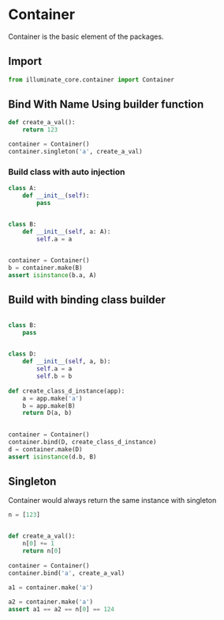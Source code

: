 # Container

Container is the basic element of the packages.

## Import
```python
from illuminate_core.container import Container
```

## Bind With Name Using builder function
```python
def create_a_val():
    return 123

container = Container()    
container.singleton('a', create_a_val)
```

### Build class with auto injection
```python
class A:
    def __init__(self):
        pass


class B:
    def __init__(self, a: A):
        self.a = a
        

container = Container()
b = container.make(B)
assert isinstance(b.a, A)
```

## Build with binding class builder
```python

class B:
    pass
        

class D:
    def __init__(self, a, b):
        self.a = a
        self.b = b
        
def create_class_d_instance(app):
    a = app.make('a')
    b = app.make(B)
    return D(a, b)
        

container = Container()
container.bind(D, create_class_d_instance)
d = container.make(D)
assert isinstance(d.b, B)
```

## Singleton
Container would always return the same instance with singleton

```python
n = [123]


def create_a_val():
    n[0] += 1
    return n[0]
    
container = Container()
container.bind('a', create_a_val)
    
a1 = container.make('a')

a2 = container.make('a')
assert a1 == a2 == n[0] == 124
```
